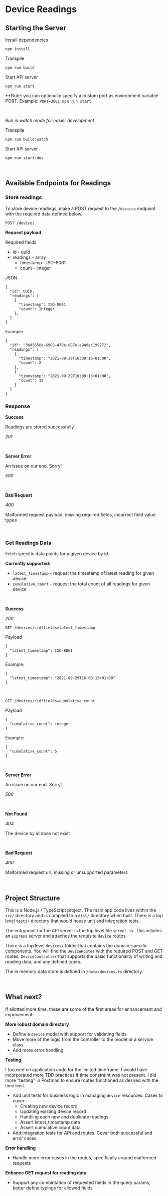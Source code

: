 # Device Readings

## Starting the Server

Install dependencies

`npm install`

Transpile

`npm run build`

Start API server

`npm run start`

**Note: you can optionally specify a custom port as environment variable PORT. Example:
`PORT=3001 npm run start`

<br>

*Run in watch mode for easier development*

Transpile

`npm run build:watch`

Start API server

`npm run start:dev`

<br>

## Available Endpoints for Readings

### Store readings

To store device readings, make a POST request to the `/devices` endpoint with the required data defined below.

`POST /devices`

**Request payload**

Required fields:
- id - uuid
- readings - array
  - timestamp - ISO-8061
  - count - integer

JSON
```
{ 
  "id": UUID,
  "readings": [
    { 
      "timestamp": ISO-8061, 
      "count": Integer
    }, 
  ] 
}
```
Example
```
{ 
  "id": "36d5658a-6908-479e-887e-a949ec199272", 
  "readings": [
    { 
      "timestamp": "2021-09-29T16:08:15+01:00", 
      "count": 2 
    }, 
    { 
      "timestamp": "2021-09-29T16:09:15+01:00", 
      "count": 15 
    } 
  ] 
}
```
### Response

**Success**

Readings are stored successfully

*201*

<br>

**Server Error**

An issue on our end. Sorry!

*500*

<br>

**Bad Request**

*400*

Malformed request payload, missing required fields, incorrect field value types

<br>

### Get Readings Data

Fetch specific data points for a given device by id.

**Currently supported:**
- `latest_timestamp` - request the timestamp of latest reading for given device
- `cumulative_count` - request the total count of all readings for given device

<br>


**Success**

*200*

`GET /devices/:id?fields=latest_timestamp`

Payload
```
{ 
  "latest_timestamp": ISO-8061 
}
```
Example:
```
{ 
  "latest_timestamp": "2021-09-29T16:08:15+01:00" 
}
```
<br>

`GET /devices/:id?fields=cumulative_count`

Payload
```
{ 
  "cumulative_count": integer
}
```
Example:
```
{ 
  "cumulative_count": 5
}
```

<br>

**Server Error**

An issue on our end. Sorry!

*500*

<br>

**Not Found**

*404*

The device by id does not exist

<br>

**Bad Request**

*400*

Malformed request url, missing or unsupported parameters

<br>

## Project Structure

This is a Node.js / TypeScript project. The main app code lives within the `src/` directory and is compiled to a `dist/` directory when built. There is a top level `tests/` directory that would house unit and integration tests.

The entrypoint for the API server is the top level file `server.js`. This initiates an `Express` server and attaches the requisite `device` routes. 

There is a top level `devices/` folder that contains the domain-specific components. You will find the `DeviceRoutes` with the required POST and GET routes, `DeviceController` that supports the basic functionality of writing and reading data, and any defined types.

The in memory data store is defined in `/data/devices.ts` directory.

<br>

## What next?

If allotted more time, these are some of the first areas for enhancement and improvement:

**More robust domain directory**
- Define a `device` model with support for validating fields
- Move more of the logic from the controller to the model or a service class
- Add more error handling

**Testing**

I focused on application code for the limited timeframe. I would have incorporated more TDD practices if time constraint was not present. I did more "testing" in Postman to ensure routes functioned as desired with the time limit.

- Add unit tests for business logic in managing `device` resources. Cases to cover:
  - Creating new device record
  - Updating existing device record
  - Handling each new and duplicate readings
  - Assert latest_timestamp data
  - Assert cumulative count data
- Add integration tests for API and routes. Cover both successful and error cases.

**Error handling**
- Handle more error cases in the routes, specifically around malformed requests

**Enhance GET request for reading data**
- Support any combintation of requested fields in the query params, better define typings for allowed fields